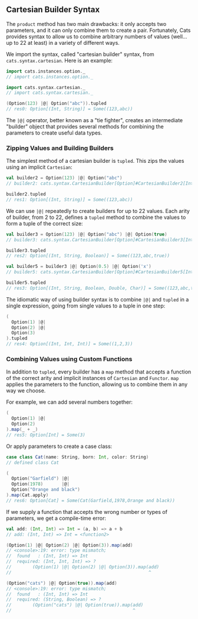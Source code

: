 ## Cartesian Builder Syntax

The `product` method has two main drawbacks:
it only accepts two parameters,
and it can only combine them to create a pair.
Fortunately, Cats provides syntax
to allow us to combine arbitrary numbers of values (well... up to 22 at least)
in a variety of different ways.

We import the syntax, called "cartesian builder" syntax, from `cats.syntax.cartesian`.
Here is an example:

```scala
import cats.instances.option._
// import cats.instances.option._

import cats.syntax.cartesian._
// import cats.syntax.cartesian._

(Option(123) |@| Option("abc")).tupled
// res0: Option[(Int, String)] = Some((123,abc))
```

The `|@|` operator, better known as a "tie fighter",
creates an intermediate "builder" object that provides
several methods for combining the parameters
to create useful data types.

### Zipping Values and Building Builders

The simplest method of a cartesian builder is `tupled`.
This zips the values using an implicit `Cartesian`:

```scala
val builder2 = Option(123) |@| Option("abc")
// builder2: cats.syntax.CartesianBuilder[Option]#CartesianBuilder2[Int,String] = cats.syntax.CartesianBuilder$CartesianBuilder2@965f017

builder2.tupled
// res1: Option[(Int, String)] = Some((123,abc))
```

We can use `|@|` repeatedly to create builders for up to 22 values.
Each arity of builder, from 2 to 22, defines a `tupled` method
to combine the values to form a tuple of the correct size:

```scala
val builder3 = Option(123) |@| Option("abc") |@| Option(true)
// builder3: cats.syntax.CartesianBuilder[Option]#CartesianBuilder3[Int,String,Boolean] = cats.syntax.CartesianBuilder$CartesianBuilder3@44b1d2e3

builder3.tupled
// res2: Option[(Int, String, Boolean)] = Some((123,abc,true))

val builder5 = builder3 |@| Option(0.5) |@| Option('x')
// builder5: cats.syntax.CartesianBuilder[Option]#CartesianBuilder5[Int,String,Boolean,Double,Char] = cats.syntax.CartesianBuilder$CartesianBuilder5@62d3f977

builder5.tupled
// res3: Option[(Int, String, Boolean, Double, Char)] = Some((123,abc,true,0.5,x))
```

The idiomatic way of using builder syntax is
to combine `|@|` and `tupled` in a single expression,
going from single values to a tuple in one step:

```scala
(
  Option(1) |@|
  Option(2) |@|
  Option(3)
).tupled
// res4: Option[(Int, Int, Int)] = Some((1,2,3))
```

### Combining Values using Custom Functions

In addition to `tupled`,
every builder has a `map` method that accepts a function of the correct arity
and implicit instances of `Cartesian` and `Functor`.
`map` applies the parameters to the function,
allowing us to combine them in any way we choose.

For example, we can add several numbers together:

```scala
(
  Option(1) |@|
  Option(2)
).map(_ + _)
// res5: Option[Int] = Some(3)
```

Or apply parameters to create a case class:

```scala
case class Cat(name: String, born: Int, color: String)
// defined class Cat

(
  Option("Garfield") |@|
  Option(1978)       |@|
  Option("Orange and black")
).map(Cat.apply)
// res6: Option[Cat] = Some(Cat(Garfield,1978,Orange and black))
```

If we supply a function that accepts the wrong number or types of parameters,
we get a compile-time error:

```scala
val add: (Int, Int) => Int = (a, b) => a + b
// add: (Int, Int) => Int = <function2>
```
```scala
(Option(1) |@| Option(2) |@| Option(3)).map(add)
// <console>:19: error: type mismatch;
//  found   : (Int, Int) => Int
//  required: (Int, Int, Int) => ?
//        (Option(1) |@| Option(2) |@| Option(3)).map(add)
//                                                    ^
```
```scala
(Option("cats") |@| Option(true)).map(add)
// <console>:19: error: type mismatch;
//  found   : (Int, Int) => Int
//  required: (String, Boolean) => ?
//        (Option("cats") |@| Option(true)).map(add)
//                                              ^
```
